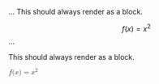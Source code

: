 ...
This should always render as a block.

$$f(x) = x^2$$
...
<p>This should always render as a block.</p>
<p><math display="inline"><semantics><mrow><mi>f</mi><mo symmetric="false" stretchy="false">(</mo><mi>x</mi><mo symmetric="false" stretchy="false">)</mo><mo>=</mo><msup><mi>x</mi><mn>2</mn></msup></mrow><annotation encoding="application/x-tex">f(x) = x^2</annotation></semantics></math></p>
